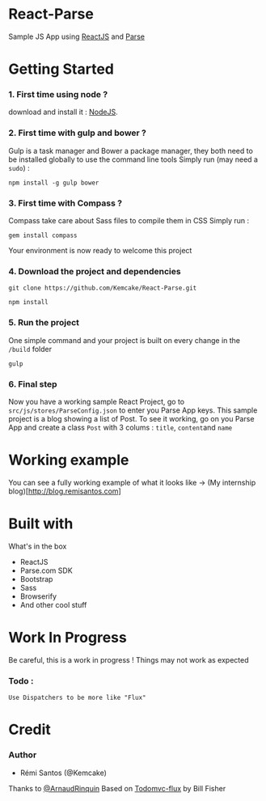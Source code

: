 React-Parse
===========

Sample JS App using [ReactJS](http://facebook.github.io/react/) and [Parse](http://parse.com/)

# Getting Started

### 1. First time using node ?
download and install it : [NodeJS](http://nodejs.org/download/).
### 2. First time with gulp and bower ?
Gulp is a task manager and Bower a package manager, they both need to be installed globally to use the command line tools
Simply run (may need a `sudo`) :
```
npm install -g gulp bower
```

### 3. First time with Compass ?
Compass take care about Sass files to compile them in CSS
Simply run :
```
gem install compass
```

Your environment is now ready to welcome this project
### 4. Download the project and dependencies
``` 
git clone https://github.com/Kemcake/React-Parse.git 
```
```
npm install
```

### 5. Run the project
One simple command and your project is built on every change in the `/build` folder 
```
gulp
```

### 6. Final step
Now you have a working sample React Project, go to `src/js/stores/ParseConfig.json` to enter you Parse App keys.
This sample project is a blog showing a list of Post. To see it working, go on you Parse App and create a class `Post` with 3 colums : `title`, `content`and `name`

# Working example
You can see a fully working example of what it looks like -> (My internship blog)[http://blog.remisantos.com]

# Built with 
What's in the box
* ReactJS
* Parse.com SDK
* Bootstrap
* Sass
* Browserify
* And other cool stuff

# Work In Progress
Be careful, this is a work in progress ! Things may not work as expected



### Todo :
    Use Dispatchers to be more like "Flux" 


# Credit
### Author
* Rémi Santos (@Kemcake)

Thanks to [@ArnaudRinquin](https://github.com/ArnaudRinquin) 
Based on [Todomvc-flux](https://github.com/facebook/react/tree/master/examples/todomvc-flux) by Bill Fisher

